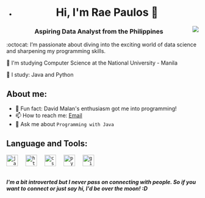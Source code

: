 <!--
- 👋 Hello there! I’m @rpaulos
- 😄 Pronouns: he/him
- 👀 I’m passionate about diving into the exciting world of data science and sharpening my programming skills.
- 🌱 Currently on a journey to master Python and Java
- 📫 Let’s connect! You can reach me at r.paulos.dev@gmail.com

- :heart_eyes_cat: Currently taking up Harvard University's introduction to Python, CS50P
- :sunny: Took CS50 and the introduction course to the Odin Project
-->

- <h1 align="center">Hi, I'm Rae Paulos 👋 </h1>
<img align="right" src="https://visitor-badge.laobi.icu/badge?page_id=taozhi8833998.taozhi883398&left_color=royalblue&right_color=black"  />
<h3 align="center">Aspiring Data Analyst from the Philippines </h3>

:octocat: I’m passionate about diving into the exciting world of data science and sharpening my programming skills.

:star2: I'm studying Computer Science at the National University - Manila

:cherry_blossom: I study: Java and Python

## About me:
- :maple_leaf: Fun fact: David Malan's enthusiasm got me into programming!
- 📫 How to reach me: [Email](r.paulos.dev@gmail.com)
- 💬 Ask me about `Programming with Java`

## Language and Tools:
<div align="left">
  <code><img src="https://cdn.iconscout.com/icon/free/png-256/free-java-2038875-1720088.png?f=webp" height="30" alt="java logo" /></code>
  <img width="12" />
  <code><img src="https://cdn.jsdelivr.net/gh/devicons/devicon/icons/html5/html5-original.svg" height="30" alt="html5 logo" /></code>
  <img width="12" />
  <code><img src="https://cdn.jsdelivr.net/gh/devicons/devicon/icons/css3/css3-original.svg" height="30" alt="css3 logo" /></code>
  <img width="12" />
  <code><img src="https://cdn.jsdelivr.net/gh/devicons/devicon/icons/python/python-original.svg" height="30" alt="python logo" /></code>
  <img width="12" />
  <code><img src="https://skillicons.dev/icons?i=github" height="30" alt="github logo" /></code>
</div>

##
<em><b>I'm a bit introverted but I never pass on connecting with people. So if you want to connect or just say hi, I'd be over the moon! :D</b></em>



